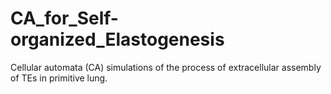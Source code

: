# CA_for_Self-organized_Elastogenesis
Cellular automata (CA) simulations of the process of extracellular assembly of TEs in primitive lung.
